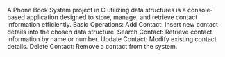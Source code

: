 A Phone Book System project in C utilizing data structures is a console-based application designed to store, manage, and retrieve contact information efficiently.
Basic Operations:
Add Contact: Insert new contact details into the chosen data structure.
Search Contact: Retrieve contact information by name or number.
Update Contact: Modify existing contact details.
Delete Contact: Remove a contact from the system.
